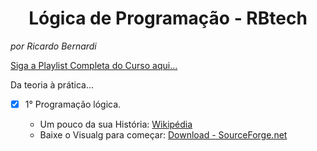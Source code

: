 <h1 align="center">
  Lógica de Programação - RBtech
</h1>

<em>por Ricardo Bernardi</em>

[Siga a Playlist Completa do Curso aqui...](https://www.youtube.com/playlist?list=PLInBAd9OZCzxxk0VvMGrq7l-ZMu5lOSwC "Todas as aulas no Youtube")

Da teoria à prática...

* [x] 1° Programação lógica.
  
  - Um pouco da sua História: [Wikipédia](https://pt.wikipedia.org/wiki/Programa%C3%A7%C3%A3o_l%C3%B3gica)
  - Baixe o Visualg para começar: [Download - SourceForge.net](https://sourceforge.net/projects/visualg30/)